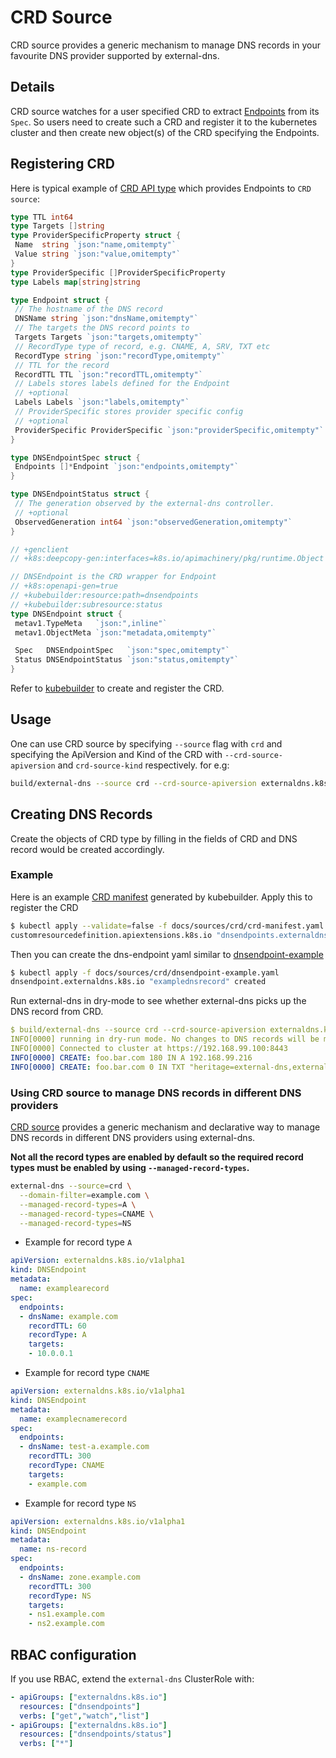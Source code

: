 # CRD Source

CRD source provides a generic mechanism to manage DNS records in your favourite DNS provider supported by external-dns.

## Details

CRD source watches for a user specified CRD to extract [Endpoints](https://github.com/kubernetes-sigs/external-dns/blob/HEAD/endpoint/endpoint.go) from its `Spec`.
So users need to create such a CRD and register it to the kubernetes cluster and then create new object(s) of the CRD specifying the Endpoints.

## Registering CRD

Here is typical example of [CRD API type](https://github.com/kubernetes-sigs/external-dns/blob/HEAD/endpoint/endpoint.go) which provides Endpoints to `CRD source`:

```go
type TTL int64
type Targets []string
type ProviderSpecificProperty struct {
 Name  string `json:"name,omitempty"`
 Value string `json:"value,omitempty"`
}
type ProviderSpecific []ProviderSpecificProperty
type Labels map[string]string

type Endpoint struct {
 // The hostname of the DNS record
 DNSName string `json:"dnsName,omitempty"`
 // The targets the DNS record points to
 Targets Targets `json:"targets,omitempty"`
 // RecordType type of record, e.g. CNAME, A, SRV, TXT etc
 RecordType string `json:"recordType,omitempty"`
 // TTL for the record
 RecordTTL TTL `json:"recordTTL,omitempty"`
 // Labels stores labels defined for the Endpoint
 // +optional
 Labels Labels `json:"labels,omitempty"`
 // ProviderSpecific stores provider specific config
 // +optional
 ProviderSpecific ProviderSpecific `json:"providerSpecific,omitempty"`
}

type DNSEndpointSpec struct {
 Endpoints []*Endpoint `json:"endpoints,omitempty"`
}

type DNSEndpointStatus struct {
 // The generation observed by the external-dns controller.
 // +optional
 ObservedGeneration int64 `json:"observedGeneration,omitempty"`
}

// +genclient
// +k8s:deepcopy-gen:interfaces=k8s.io/apimachinery/pkg/runtime.Object

// DNSEndpoint is the CRD wrapper for Endpoint
// +k8s:openapi-gen=true
// +kubebuilder:resource:path=dnsendpoints
// +kubebuilder:subresource:status
type DNSEndpoint struct {
 metav1.TypeMeta   `json:",inline"`
 metav1.ObjectMeta `json:"metadata,omitempty"`

 Spec   DNSEndpointSpec   `json:"spec,omitempty"`
 Status DNSEndpointStatus `json:"status,omitempty"`
}

```

Refer to [kubebuilder](https://github.com/kubernetes-sigs/kubebuilder) to create and register the CRD.

## Usage

One can use CRD source by specifying `--source` flag with `crd` and specifying the ApiVersion and Kind of the CRD with `--crd-source-apiversion` and `crd-source-kind` respectively.
for e.g:

```sh
build/external-dns --source crd --crd-source-apiversion externaldns.k8s.io/v1alpha1  --crd-source-kind DNSEndpoint --provider inmemory --once --dry-run
```

## Creating DNS Records

Create the objects of CRD type by filling in the fields of CRD and DNS record would be created accordingly.

### Example

Here is an example [CRD manifest](crd/crd-manifest.yaml) generated by kubebuilder.
Apply this to register the CRD

```sh
$ kubectl apply --validate=false -f docs/sources/crd/crd-manifest.yaml
customresourcedefinition.apiextensions.k8s.io "dnsendpoints.externaldns.k8s.io" created
```

Then you can create the dns-endpoint yaml similar to [dnsendpoint-example](crd/dnsendpoint-example.yaml)

```sh
$ kubectl apply -f docs/sources/crd/dnsendpoint-example.yaml
dnsendpoint.externaldns.k8s.io "examplednsrecord" created
```

Run external-dns in dry-mode to see whether external-dns picks up the DNS record from CRD.

```yaml
$ build/external-dns --source crd --crd-source-apiversion externaldns.k8s.io/v1alpha1  --crd-source-kind DNSEndpoint --provider inmemory --once --dry-run
INFO[0000] running in dry-run mode. No changes to DNS records will be made.
INFO[0000] Connected to cluster at https://192.168.99.100:8443
INFO[0000] CREATE: foo.bar.com 180 IN A 192.168.99.216
INFO[0000] CREATE: foo.bar.com 0 IN TXT "heritage=external-dns,external-dns/owner=default"
```

### Using CRD source to manage DNS records in different DNS providers

[CRD source](https://github.com/kubernetes-sigs/external-dns/blob/master/docs/sources/crd.md) provides a generic mechanism and declarative way to manage DNS records in different DNS providers using external-dns.

**Not all the record types are enabled by default so the required record types must be enabled by using `--managed-record-types`.**

```bash
external-dns --source=crd \
  --domain-filter=example.com \
  --managed-record-types=A \
  --managed-record-types=CNAME \
  --managed-record-types=NS
```

* Example for record type `A`

```yaml
apiVersion: externaldns.k8s.io/v1alpha1
kind: DNSEndpoint
metadata:
  name: examplearecord
spec:
  endpoints:
  - dnsName: example.com
    recordTTL: 60
    recordType: A
    targets:
    - 10.0.0.1
```

* Example for record type `CNAME`

```yaml
apiVersion: externaldns.k8s.io/v1alpha1
kind: DNSEndpoint
metadata:
  name: examplecnamerecord
spec:
  endpoints:
  - dnsName: test-a.example.com
    recordTTL: 300
    recordType: CNAME
    targets:
    - example.com
```

* Example for record type `NS`

```yaml
apiVersion: externaldns.k8s.io/v1alpha1
kind: DNSEndpoint
metadata:
  name: ns-record
spec:
  endpoints:
  - dnsName: zone.example.com
    recordTTL: 300
    recordType: NS
    targets:
    - ns1.example.com
    - ns2.example.com
```

## RBAC configuration

If you use RBAC, extend the `external-dns` ClusterRole with:

```yaml
- apiGroups: ["externaldns.k8s.io"]
  resources: ["dnsendpoints"]
  verbs: ["get","watch","list"]
- apiGroups: ["externaldns.k8s.io"]
  resources: ["dnsendpoints/status"]
  verbs: ["*"]
```
